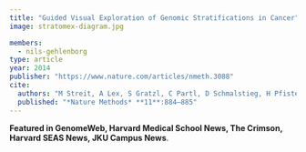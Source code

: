 ```yaml
---
title: "Guided Visual Exploration of Genomic Stratifications in Cancer"
image: stratomex-diagram.jpg

members:
  - nils-gehlenborg
type: article
year: 2014
publisher: "https://www.nature.com/articles/nmeth.3088"
cite:
  authors: "M Streit, A Lex, S Gratzl, C Partl, D Schmalstieg, H Pfister, PJ Park, N Gehlenborg"
  published: "*Nature Methods* **11**:884–885"
---
```

**Featured in GenomeWeb, Harvard Medical School News, The Crimson, Harvard SEAS News, JKU Campus News**.
